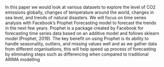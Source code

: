 In this paper we would look at various datasets to explore the level of CO2 emissions globally, changes of temperature around the world, changes in sea level, and trends of natural disasters. We will focus on time series analysis with Facebook’s Prophet Forecasting model to forecast the trends in the next few years. Prophet is a package created by Facebook for forecasting time series data based on an additive model and follows sklearn model (Prophet, 2019). The key benefit on using Prophet is its ability to handle seasonality, outliers, and missing values well and as we gather data from different organisations, this will help speed up process of forecasting by eliminating steps such as differencing when compared to traditional ARIMA modelling
